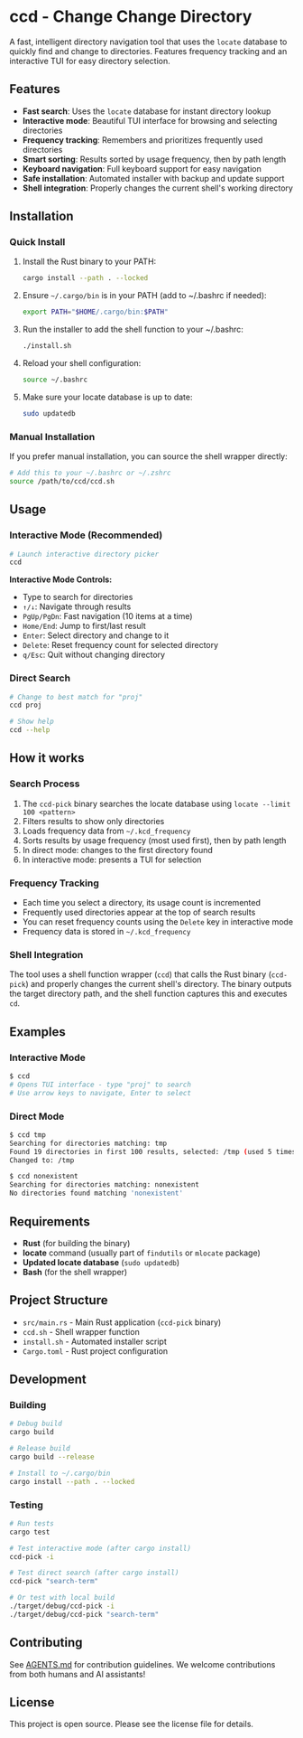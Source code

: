 # ccd - Change Change Directory

A fast, intelligent directory navigation tool that uses the `locate` database to quickly find and change to directories. Features frequency tracking and an interactive TUI for easy directory selection.

## Features

- **Fast search**: Uses the `locate` database for instant directory lookup
- **Interactive mode**: Beautiful TUI interface for browsing and selecting directories
- **Frequency tracking**: Remembers and prioritizes frequently used directories
- **Smart sorting**: Results sorted by usage frequency, then by path length
- **Keyboard navigation**: Full keyboard support for easy navigation
- **Safe installation**: Automated installer with backup and update support
- **Shell integration**: Properly changes the current shell's working directory

## Installation

### Quick Install

1. Install the Rust binary to your PATH:
   ```bash
   cargo install --path . --locked
   ```

2. Ensure `~/.cargo/bin` is in your PATH (add to ~/.bashrc if needed):
   ```bash
   export PATH="$HOME/.cargo/bin:$PATH"
   ```

3. Run the installer to add the shell function to your ~/.bashrc:
   ```bash
   ./install.sh
   ```

4. Reload your shell configuration:
   ```bash
   source ~/.bashrc
   ```

5. Make sure your locate database is up to date:
   ```bash
   sudo updatedb
   ```

### Manual Installation

If you prefer manual installation, you can source the shell wrapper directly:
```bash
# Add this to your ~/.bashrc or ~/.zshrc
source /path/to/ccd/ccd.sh
```

## Usage

### Interactive Mode (Recommended)
```bash
# Launch interactive directory picker
ccd
```

**Interactive Mode Controls:**
- Type to search for directories
- `↑/↓`: Navigate through results
- `PgUp/PgDn`: Fast navigation (10 items at a time)
- `Home/End`: Jump to first/last result
- `Enter`: Select directory and change to it
- `Delete`: Reset frequency count for selected directory
- `q/Esc`: Quit without changing directory

### Direct Search
```bash
# Change to best match for "proj"
ccd proj

# Show help
ccd --help
```

## How it works

### Search Process
1. The `ccd-pick` binary searches the locate database using `locate --limit 100 <pattern>`
2. Filters results to show only directories
3. Loads frequency data from `~/.kcd_frequency`
4. Sorts results by usage frequency (most used first), then by path length
5. In direct mode: changes to the first directory found
6. In interactive mode: presents a TUI for selection

### Frequency Tracking
- Each time you select a directory, its usage count is incremented
- Frequently used directories appear at the top of search results
- You can reset frequency counts using the `Delete` key in interactive mode
- Frequency data is stored in `~/.kcd_frequency`

### Shell Integration
The tool uses a shell function wrapper (`ccd`) that calls the Rust binary (`ccd-pick`) and properly changes the current shell's directory. The binary outputs the target directory path, and the shell function captures this and executes `cd`.

## Examples

### Interactive Mode
```bash
$ ccd
# Opens TUI interface - type "proj" to search
# Use arrow keys to navigate, Enter to select
```

### Direct Mode
```bash
$ ccd tmp
Searching for directories matching: tmp
Found 19 directories in first 100 results, selected: /tmp (used 5 times)
Changed to: /tmp

$ ccd nonexistent
Searching for directories matching: nonexistent
No directories found matching 'nonexistent'
```

## Requirements

- **Rust** (for building the binary)
- **locate** command (usually part of `findutils` or `mlocate` package)
- **Updated locate database** (`sudo updatedb`)
- **Bash** (for the shell wrapper)

## Project Structure

- `src/main.rs` - Main Rust application (`ccd-pick` binary)
- `ccd.sh` - Shell wrapper function
- `install.sh` - Automated installer script
- `Cargo.toml` - Rust project configuration

## Development

### Building
```bash
# Debug build
cargo build

# Release build
cargo build --release

# Install to ~/.cargo/bin
cargo install --path . --locked
```

### Testing
```bash
# Run tests
cargo test

# Test interactive mode (after cargo install)
ccd-pick -i

# Test direct search (after cargo install)
ccd-pick "search-term"

# Or test with local build
./target/debug/ccd-pick -i
./target/debug/ccd-pick "search-term"
```

## Contributing

See [AGENTS.md](AGENTS.md) for contribution guidelines. We welcome contributions from both humans and AI assistants!

## License

This project is open source. Please see the license file for details.
